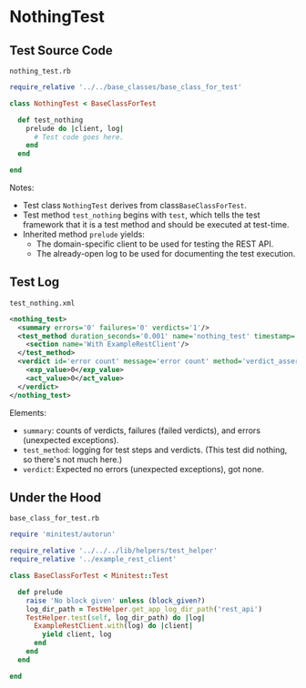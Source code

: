 # NothingTest

## Test Source Code

<code>nothing_test.rb</code>
```ruby
require_relative '../../base_classes/base_class_for_test'

class NothingTest < BaseClassForTest

  def test_nothing
    prelude do |client, log|
      # Test code goes here.
    end
  end

end
```

Notes:

- Test class <code>NothingTest</code> derives from class<code>BaseClassForTest</code>.
- Test method <code>test_nothing</code> begins with <code>test</code>, which tells the test framework that it is a test method and should be executed at test-time.
- Inherited method <code>prelude</code> yields:
  - The domain-specific client to be used for testing the REST API.
  - The already-open log to be used for documenting the test execution.

##  Test Log

<code>test_nothing.xml</code>
```xml
<nothing_test>
  <summary errors='0' failures='0' verdicts='1'/>
  <test_method duration_seconds='0.001' name='nothing_test' timestamp='2017-09-20-Wed-16.36.51.832'>
    <section name='With ExampleRestClient'/>
  </test_method>
  <verdict id='error count' message='error count' method='verdict_assert_equal?' outcome='passed' volatile='true'>
    <exp_value>0</exp_value>
    <act_value>0</act_value>
  </verdict>
</nothing_test>
```

Elements:

- <code>summary</code>:  counts of verdicts, failures (failed verdicts), and errors (unexpected exceptions).
- <code>test_method</code>:  logging for test steps and verdicts.  (This test did nothing, so there's not much here.)
- <code>verdict</code>:  Expected no errors (unexpected exceptions), got none.

## Under the Hood

<code>base_class_for_test.rb</code>
```ruby
require 'minitest/autorun'

require_relative '../../../lib/helpers/test_helper'
require_relative '../example_rest_client'

class BaseClassForTest < Minitest::Test

  def prelude
    raise 'No block given' unless (block_given?)
    log_dir_path = TestHelper.get_app_log_dir_path('rest_api')
    TestHelper.test(self, log_dir_path) do |log|
      ExampleRestClient.with(log) do |client|
        yield client, log
      end
    end
  end

end

```
